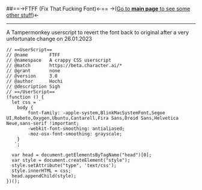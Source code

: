 ##==->FTFF (Fix That Fucking Font)<-==
->([Go to **main page** to see some other stuff](https://rentry.org/HochiMamaPlace))<-
***
A Tampermonkey userscript to revert the font back to original after a very unfortunate change on 26.01.2023

```
// ==UserScript==
// @name        FTFF
// @namespace   A crappy CSS userscript
// @match       https://beta.character.ai/*
// @grant       none
// @version     3.0
// @author      Hochi
// @description Sigh
// ==/UserScript==
(function () {
  let css = `
    body {
        font-family: -apple-system,BlinkMacSystemFont,Segoe UI,Roboto,Oxygen,Ubuntu,Cantarell,Fira Sans,Droid Sans,Helvetica Neue,sans-serif !important;
        -webkit-font-smoothing: antialiased;
        -moz-osx-font-smoothing: grayscale;
    }
   `;

  var head = document.getElementsByTagName("head")[0];
  var style = document.createElement("style");
  style.setAttribute("type", 'text/css');
  style.innerHTML = css;
  head.appendChild(style);
})();
```
